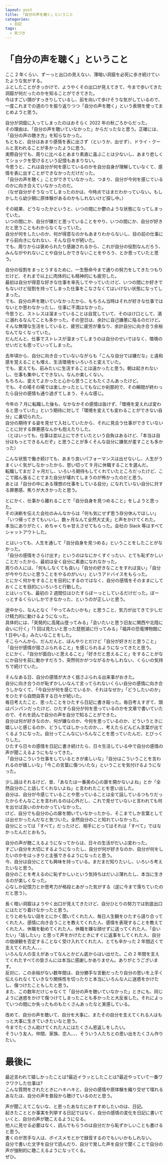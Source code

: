 ```yaml
---
layout: post
title: 「自分の声を聴く」ということ
categories:
  - 日記
tags:
  - 気づき
---
```


# 「自分の声を聴く」ということ

ここ 2 年くらい、ずーっと出口の見えない、薄暗い洞窟を必死に歩き続けていたような気がする。  
ふとしたことがきっかけで、ようやくその出口が見えてきて、今まで歩いてきた洞窟が何だったのかを知ることができてきた。  
今はすごい頭がすっきりしているし、前を向いて歩けそうな気がしているので、一度これまでの道のりを振り返りつつ「自分の声を聴く」という表現を使ってまとめようと思う。  
  
自分が洞窟に入ってしまったのはおそらく 2022 年の秋ごろからだった。  
その理由は、「自分の声を聴いていなかった」からだったなと思う。正確には、「自分の声の聴き方」を知らなかった。  
もともと、自分はあまり感情を表に出さず（というか、出せず）、ドライ・クールと言われることが多かったように思う。  
実際自分でも、周りに比べるとあまり素直に喜ぶことは少ないし、あまり悲しくてショックを受けるという記憶もあまりない。  
今思うと、これは自分が何を感じているのかを自分自身が理解していなくて、感情を表に出すことができなかっただけだった。  
「自分の声を聴く」ことができていなかった、つまり、自分が今何を感じているのかに向き合えていなかったのだ。  
（なぜ自分がそうなってしまったのかは、今時点ではまだわかっていない。もしかしたら幼少期に原体験があるのかもしれないけど探し中。）  
  
その結果、どうなったかというと、いつの間にか鬱のような状態になってしまっていた。  
いつの間にか、自分が嫌だと思っていることをやり、いつの間にか、自分が好きだと思うこともわからなくなっていた。  
自分が何をしたいのか、何が得意なのかもあまりわからないし、目の前の仕事にすら前向きになれない、そんな日々が続いた。  
でも、周りからは褒められたり感謝されるから、これが自分の役割なんだろう、みんながやれないことや自分しかできないことをやろう、とか思っていたと思う。  
  
自分の役割をまっとうするために、一生懸命今まで通りの努力をしてきたつもりだけど、それまで以上に肉体的にも精神的にも疲労した。  
最初は自分が得意な好きな仕事を率先してやっていたけど、いつの間にか好きでもないけど役割を持ってしまった仕事をこなさなくてはいけない状態になってしまった。  
でも、自分の声を聴いていなかったから、もちろん当時はそれが好きな仕事ではないとか思わなかったし、仕事に不満はなかった。  
今思うと、ストレスは溜まっていることは自覚していて、そのはけ口として、酒に溺れるなんてことも多かった。その翌日は、余計に自己嫌悪に陥るのだけど。  
そんな無理な生活をしていると、疲労に疲労が重なり、余計自分に向き合う余裕なんてなくなっていた。  
だんだんと、仕事でストレスが溜まってしまうのは自分のせいではなく、環境のせいだとも思っていってしまった。  
  
去年頃から、自分に向き合っていないながらも「こんな自分では嫌だな」と違和感を覚えることも増え、生活環境をいろいろと変えていた。  
でも、変えても、前みたいに生活することは遠かったと思う。朝は起きれないし、仕事も集中してできない。なんか楽しくない。  
もちろん、変えてよかったと心から思うこともたくさんあったけど。  
でも、その場その場では楽しかったとしてもなにか刹那的で、その瞬間が終わったら自分の感情も通り過ぎてしまう、そんな感じ。  
  
今年の 7 月に転職した後も、なかなかその感情は抜けず、「環境を変えれば変わると思っていた」という期待に対して「環境を変えても変わることができない自分」に裏切られた。  
自分の期待する姿を見せて入社していたから、それに見合う仕事ができていないことに対する罪悪感なんかも抱えたりした。  
（とはいっても、仕事は並以上にできていたという自負はあるけど、「本当は自分はもっとできるんだぞ」と思うことが多くそんな自分に嫌気が差すことも多かった）  
  
こんな状態で働き続けても、あまり良いパフォーマンスは出せないし、人生がうまくいく気がしなかったから、思い切って 9 月に休職することを選んだ。  
転職してまだ 2 ヶ月だし、いろいろ期待もしてくれていたところだったけど、ここで踏ん張ることでまた自分が壊れてしまうのが怖かったのだと思う。  
あとは「自分の中にある理想の仕事をしている自分」になれていない自分に対する罪悪感、焦りが大きかったと思う。  
  
とにかく、仕事から離れることで「自分自身を見つめること」をしようと思った。  
その決断を伝えた会社のみんなからは「何も気にせず思う存分休んでほしい」「いつ帰ってきてもいいし、数ヶ月なんて全然大丈夫」と声をかけてくれた。  
本当にありがたく、めちゃくちゃ甘えさせてもらった。会社の Slack 等はすべてシャットアウトした。  
  
とはいっても、人生を通して「自分自身を見つめる」ということをしたことがなかった。  
「自分の感情をさらけ出す」というのはなにかくすぐったい、とても恥ずかしいことだったから、最初は全く自分に素直になれなかった。  
周りの人には、「何もしなくても良い」「自分の好きなことをすれば良い」「自分が今やりたいと思うことをやるのがいい」というアドバイスをもらった。  
とにかく何かをすることを目的にするのではなく、自分の感情をそのままにしておくことを目的にいろいろと行動した。  
とはいっても、最初の 2 週間位はひたすらぼーっとしているだけだった。ぼーっとするくらいしかできなかった、というのが正しいと思う。  
  
途中から、なんとなく「やってみたいかも」と思うこと、気力が出てきて少しだけ精力的に動けるようになった。  
具体的には、「突発的に高尾山登ってみる」「会いたいと思う旧友に関西や北陸に会いに行く」「1 回は見たいと思った琵琶湖に行ってみる」「福井の恐竜博物館に 1 日中いる」みたいなことをした。  
そこらへんから、だんだんと、ぼんやりとだけど「自分が好きだと思うこと」「自分が感情が揺さぶられること」を感じられるようになってきたと思う。  
とにかく、「自分が面白いと思えること」「好きだと思えること」をすることがなにか自分を前に動かすだろう、突然何かがつながるかもしれない、くらいの気持ちで続けていた。  
  
そんなある日、自分の感情が大きく揺さぶられる出来事がおきた。  
自分に向き合うのが恥ずかしいなんて言ってられないくらい自分の感情に向き合うしかなくて、「今自分が何を感じているか、それはなぜか」「どうしたいのか」をひたすら自問自答する日々が続いた。  
毎日考えたこと、思ったことをひたすら日記に書き殴った。毎日考えすぎて、頭はパンパンだったけど、ひたすら自分が何を思っているのかを文章で書いていたので、それを読んで自分の声を自分で知ることができた。  
自分は何が好きなのか、何が嫌なのか、今何を思っているのか、どういうときに嬉しいと感じるのか、どうしてほしかったのか、、、考えたらどんどん言葉が出てくるようになった。自分ってこんなにいろんなことを思っていたんだ、とびっくりした。  
ひたすら日々の感情を日記に書き続けたら、日々生活している中で自分の感情の声が聞こえるようにもなってきた。  
「自分はこういう仕事をしているときが楽しいな」「自分はこういうことを言われるのが嬉しいな」「今この言葉に傷ついたな」ということを気付けるようになった。  
  
少し話はそれるけど、昔、「あなたは一番奥の心の扉を開かないよね」とか「全然自分のこと話してくれないよね」と言われたことを思い出した。  
自分は、自分が今感じていることや思っていることは全て話しているつもりだったからそんなことを言われるのは心外だし、これで見せていないと言われても何を出せば良いのかわかっていなかった。  
けど、自分でも自分の心の扉を開いていなかったから、そこまでしか言葉としては出せかったんだなと気づいた。全然自分のこと知れていなかった。  
自分にとっては「すべて」だったけど、相手にとってはそれは「すべて」ではなかったんだとおもう。  
  
自分の声が聴こえるようになってからは、日々の生活がだいぶ変わった。  
すごい自分を大切にするようになったし、自分が何が好きなのか、自分が何をしたいのかをはっきりと主張できるようになったと思う。  
今、自分は自分にとても興味を持っている。まだまだ知りたいし、いろいろ考えたいなと思う。  
自分のことを考えるのに恥ずかしいという気持ちはだいぶ薄れたし、本当に生きるのが楽しくなった。  
心なしか記憶力とか思考力が格段とあがった気がする（逆に今まで落ちていたのだと思う）。  
  
長く暗い洞窟はようやく出口が見えてきたけど、自分ひとりの努力では到底出口にはたどり着けなかったと思う。  
とりとめもない話をとにかく聞いてくれた人、毎日人生観をひたすら語り合ってくれた人、感情に向き合うことを教えてくれた人、感情を表現することを教えてくれた人、休職を勧めてくれた人、休職を嫌な顔せずに送ってくれた人、「会いたい」「話したい」と思って声をかけたときにすぐに返事をしてくれた人、自分の価値観を否定することなく受け入れてくれた人、とても辛かった 2 年間近くで支えてくれた人、、、  
いろんな人の支えがあってなんとかどん底からはい出せた。この 2 年間を支えてくれたすべての皆さんには本当に感謝しかありません。ありがとうございます。  
反対に、この余裕がない数年間は、自分勝手な言動だったり自分の思いを上手く伝えられなくていきなり関係性を切ったりと本当にいろんな人に迷惑をかけたし、傷つけたこともしたと思う。  
また、この数年だけじゃなくて「自分の声を聴いていなかった」ときにも、同じように迷惑をかけて傷つけてしまったことも多かったと大反省した。それによっていつの間にか失ったものもたくさんあったなと実感している。  
  
改めて、自分の声を聴いて、自分を大事に、またその自分を支えてくれる人はもっと大事に生きていきたいなと思う。  
今までたくさん助けてくれた人にはたくさん恩返しをしたい。  
そういう友人、仲間、家族、恋人、、、そういう人たちとの思い出をたくさん作りたい。  
  
# 最後に
最近言われて嬉しかったことは?最近イラッとしたことは?最近やっていて一番ワクワクした仕事は?  
こんな質問をされたときにハキハキと、自分の感情や原体験を織り交ぜて喋れるあなたは、自分の声を普段から聴けているのだと思う。  
  
声が聞こえてこないな、と思ったあなたにおすすめしたいのは、日記。  
起きたこととか事実を列挙する日記ではなく、自分の感情の変化を日記に書いていくと、自分の声が聴こえるようになる。  
他人に見せる必要はなく、読んでもらうのは自分だから恥ずかしいことも書けると思う。  
書くのが苦手な人は、ボイスメモとかで録音するのでもいいかもしれない。  
自分で書いた文字を自分で読んだり、自分で発した声を自分で聞くことで自分の声が強制的に聴こえるようになってくる。  
ぜひ。
